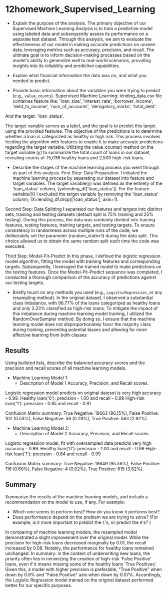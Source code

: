 # 12homework_Supervised_Learning

* Explain the purpose of the analysis.
The primary objective of our Supervised Machine Learning Analysis is to train a predictive model using labeled data and subsequently assess its performance on a separate test dataset. Through this analysis, we aim to evaluate the effectiveness of our model in making accurate predictions on unseen data, leveraging metrics such as accuracy, precision, and recall. The ultimate goal is to inform decision-making processes based on the model's ability to generalize well to real-world scenarios, providing insights into its reliability and predictive capabilities.

* Explain what financial information the data was on, and what you needed to predict.
* Provide basic information about the variables you were trying to predict (e.g., `value_counts`).
Supervised Machine Learning:
lending_data.csv file containes feature like: 
    'loan_size',
    'interest_rate',
    'borrower_income',
    'debt_to_income', 
    'num_of_accounts',
    'derogatory_marks',
    'total_debt'. 
    
And the target: 
    'loan_status'. 
    
The target variable serves as a label, and the goal is to predict this target using the provided features.
The objective of the predictions is to determine whether a loan is categorized as healthy or high risk. This process involves feeding the algorithm with features to enable it to make accurate predictions regarding the target variable.
Utilizing the value_counts() method on the target variable (y) to summarize the total count of loans in our dataset, revealing counts of 75,036 healthy loans and 2,500 high-risk loans.


* Describe the stages of the machine learning process you went through as part of this analysis.
First Step: Data Preparation.
I initiated the machine learning process by separating our dataset into feature and target variables. The target variable(y) was defined as the entirety of the 'loan_status' column, (y=lending_df['loan_status']). For the feature variable(X) I excluded the target variable by removing the 'loan_status' column, (X=lending_df.drop(['loan_status'], axis=1). 

Second Step: Data Splitting
I separated our features and targets into distinct sets, training and testing datasets (default split is 75% training and 25% testing). During this process, the data was randomly divided into training features, testing features, training targets, and testing targets. To ensure consistency in randomness across multiple runs of the code, we deliberately set the parameter (random_state=1) during the data split. This choice allowed us to obtain the same random split each time the code was executed.

Third Step: Model-Fit-Predict
In this phase, I defined the logistic regression model algorithm, fitting the model with training features and corresponding targets. Subsequently, I leveraged the trained model to make predictions on the testing features. Once the Model-Fit-Predict sequence was completed, I conducted a thorough comparison of the accuracy of predictions against our testing targets.

* Briefly touch on any methods you used (e.g., `LogisticRegression`, or any resampling method).
In the original dataset, I observed a substantial class imbalance, with 96.77% of the loans categorized as healthy loans and only 3.23% classified as high-risk loans. To mitigate the impact of this imbalance during machine learning model training, I utilized the RandomOverSampler method. By doing so, I ensure that the machine learning model does not disproportionately favor the majority class during training, preventing potential biases and allowing for more effective learning from both classes

## Results
Using bulleted lists, describe the balanced accuracy scores and the precision and recall scores of all machine learning models.

* Machine Learning Model 1:
  * Description of Model 1 Accuracy, Precision, and Recall scores.
  
Logistic regression model predicts on original dateset is very high accuracy - 0.99.
Healthy loan('0'): precision - 1.00 and recall - 0.99
High-risk loan('1'): precision - 0.85 and recall - 0.91

Confusion Matrix summary: 
True Negative: 18663 (96.15%), 
False Positive: 102 (0.53%), 
False Negative: 56 (0.29%), 
True Positive: 563 (2.92%).

* Machine Learning Model 2:
  * Description of Model 2 Accuracy, Precision, and Recall scores.
  
Logistic regression model, fit with oversampled data predicts very high accuracy - 0.99.
Healthy loan('0'): precision - 1.00 and recall - 0.99
High-risk loan('1'): precision - 0.84 and recall - 0.99

Confusion Matrix summary: 
True Negative: 18649 (95.56%), 
False Positive: 116 (0.60%), 
False Negative: 4 (0.02%), 
True Positive: 615 (3.82%).

## Summary
Summarize the results of the machine learning models, and include a recommendation on the model to use, if any. For example:
* Which one seems to perform best? How do you know it performs best?
* Does performance depend on the problem we are trying to solve? (For example, is it more important to predict the `1`'s, or predict the `0`'s? )

In comparing of machine learning models, the resampled model demonstrated a slight improvement over the original model. While the precision for high-risk loans decreased marginally by 0.01, the recall increased by 0.08. Notably, the performance for healthy loans remained unchanged. 
In summary: in the context of underwriting new loans, the priority often lies in minimizing the creation of high-risk 'False Positive' loans, even if it means missing some of the healthy loans 'True Positives'. Given this, a model with higher precision is preferable, "True Positive" when down by 0.9% and "False Positive" aslo when down by 0.07%. Accordingly, the Logistic Regression model trained on the original dataset performed better for our specific purposes. 
